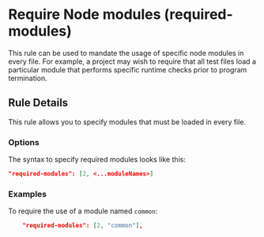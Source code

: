 # Require Node modules (required-modules)

This rule can be used to mandate the usage of specific node modules in every file. For example, a project may wish to require that all test files load a particular module that performs specific runtime checks prior to program termination.

## Rule Details

This rule allows you to specify modules that must be loaded in every file.

### Options

The syntax to specify required modules looks like this:

```json
"required-modules": [2, <...moduleNames>]
```

### Examples

To require the use of a module named `common`:

```json
    "required-modules": [2, "common"],
```
